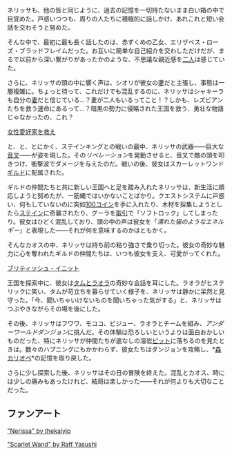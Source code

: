 <!-- title: ネリッサ・ジュリエット・レイヴンクロフト -->
<!-- status: 生存 -->

ネリッサも、他の皆と同じように、過去の記憶を一切持たないまま白い箱の中で目覚めた。戸惑いつつも、周りの人たちに積極的に話しかけ、あれこれと短い会話を交わそうと努めた。

そんな中で、最初に最も長く話したのは、赤ずくめの乙女、エリザベス・ローズ・ブラッドフレイムだった。お互いに簡単な自己紹介を交わしただけだが、まるで以前から深い繋がりがあったかのような、不思議な親近感を[二人](https://www.youtube.com/live/PJSd7DYlGNo?si=l3socXPAD6ViAdz6&t=1654)は感じていた。

さらに、ネリッサの頭の中に響く声は、シオリが彼女の[妻](https://www.youtube.com/live/PJSd7DYlGNo?si=IrdKxeAeyiGiGTRo&t=2831)だと主張し、事態は一層複雑に。ちょっと待って、これだけでも混乱するのに、ネリッサはシャキーラも自分の[妻](https://www.youtube.com/live/PJSd7DYlGNo?si=OQzUggvD5b5qEPR-&t=2858)だと信じている…？妻が二人もいるってこと！？しかも、レズビアンたちを救う運命にあるって…？暗黒の勢力に侵略された王国を救う、勇壮な物語じゃなかったの、これ？

[女性愛好家を救え](#embed:https://www.youtube.com/live/PJSd7DYlGNo?si=mFVLccqol1nRAhOa&t=2883)

と、と、とにかく、ステインキングとの戦いの最中、ネリッサの武器――巨大な[音叉](https://www.youtube.com/live/PJSd7DYlGNo?si=YUlEKwX4-40_5Ozy&t=3378)――が姿を現した。その*リベレーション*を発動させると、音叉で敵の頭を叩きつけ、衝撃波でダメージを与えたのだ。戦いの後、彼女はスカーレットワンド[ギルド](https://www.youtube.com/live/PJSd7DYlGno?si=bBVH8rYcn0cL0hzO&t=3533)に配属された。

ギルドの仲間たちと共に新しい王国へと足を踏み入れたネリッサは、新生活に順応しようと努めたが、一筋縄ではいかないことばかり。クエストシステムに戸惑い、何もしていないのに突如[100コイン](https://www.youtube.com/live/PJSd7DYlGno?si=Y5p-IBZHw__yD9o1&t=4842)を手に入れたり、木材を採集しようとしたら[ステイン](https://www.youtube.com/live/PJSd7DYlGno?si=ee1ikNmeMoYdUCkA&t=5226)に奇襲されたり、グーラを[取引](https://www.youtube.com/live/PJSd7DYlGno?si=cGT81Dci8yieBCmn&t=5619)で「ソフトロック」してしまったり。彼女はひどく混乱しており、頭の中の声は彼女を「_濡れた猫のようなエネルギー_」と表現した――それが何を意味するのかはともかく。

そんなカオスの中、ネリッサは持ち前の粘り強さで乗り切った。彼女の奇妙な魅力に心を奪われたギルドの仲間たちは、いつも彼女を支え、可愛がってくれた。

[ブリティッシュ・イニット](#embed:https://www.youtube.com/live/PJSd7DYlGno?t=6344)

王国を探索中に、彼女は[タムとラオラ](https://www.youtube.com/live/DDwNcYCtAXw?si=HEyqQCWXDnTaUrnB&t=474)の奇妙な会話を耳にした。ラオラがヒステリックに笑い、タムが苛立ちを募らせていく様子を、ネリッサは静かに呆然と見守った。「今、聞いちゃいけないものを聞いちゃった気がする」と、ネリッサはつぶやきながらその場を後にした。

その後、ネリッサはフワワ、モココ、ビジュー、ラオラとチームを組み、*アンダーワールドダンジョン*に挑んだ。その体験は恐ろしいというよりは面白おかしいものだった、特にネリッサが仲間たちが底なしの溶岩[ピット](https://www.youtube.com/live/DDwNcYCtAXw?si=mGSwx70XvMtulrqg&t=3511)に落ちるのを見たときは。数々のハプニングにもかかわらず、彼女たちはダンジョンを攻略し、*[森 カリオペ](https://www.youtube.com/live/DDwNcYCtAXw?si=ceD6NIenRuYSxQYk&t=5176)*の記憶を取り戻した。

さらに少し探索した後、ネリッサはその日の冒険を終えた。混乱とカオス、時には少しの痛みもあったけれど、結局は楽しかった――それが何よりも大切なことだった。

## ファンアート

["Nerissa" by thekaiyip](https://x.com/thekaiyip/status/1903164554022097168)

["Scarlet Wand" by Raff Yasushi](https://x.com/raffanda_/status/1833432464448229657)

<!-- cecilia, fauna, shiori, gura -->
